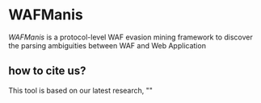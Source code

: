 # WAFManis

*WAFManis* is a protocol-level WAF evasion mining framework to discover the parsing ambiguities between WAF and Web Application

## how to cite us?

This tool is based on our latest research, ""
